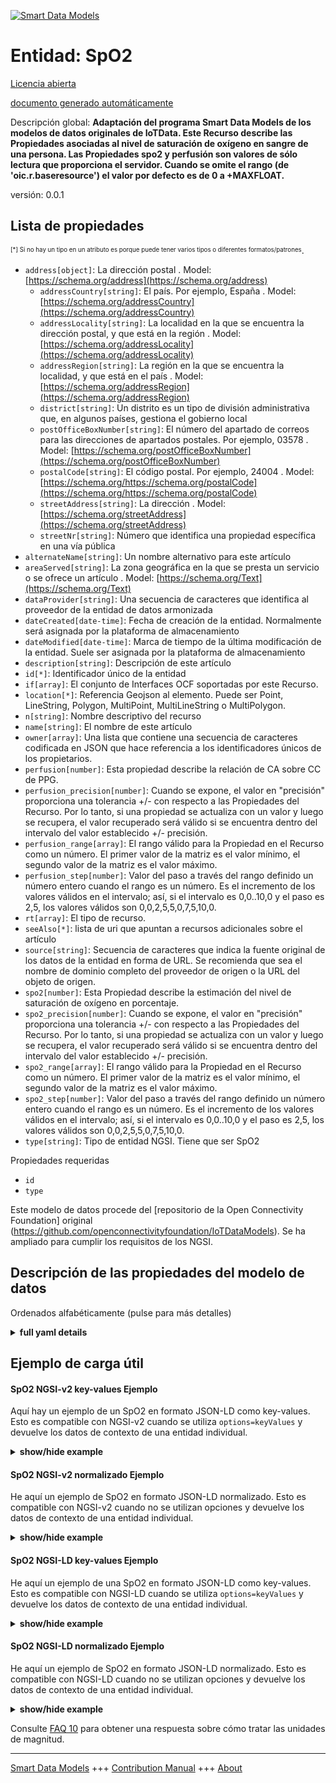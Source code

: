 <!-- 10-Header -->  
[![Smart Data Models](https://smartdatamodels.org/wp-content/uploads/2022/01/SmartDataModels_logo.png "Logo")](https://smartdatamodels.org)  
Entidad: SpO2  
=============<!-- /10-Header -->  
<!-- 15-License -->  
[Licencia abierta](https://github.com/smart-data-models//dataModel.OCF/blob/master/SpO2/LICENSE.md)  
[documento generado automáticamente](https://docs.google.com/presentation/d/e/2PACX-1vTs-Ng5dIAwkg91oTTUdt8ua7woBXhPnwavZ0FxgR8BsAI_Ek3C5q97Nd94HS8KhP-r_quD4H0fgyt3/pub?start=false&loop=false&delayms=3000#slide=id.gb715ace035_0_60)  
<!-- /15-License -->  
<!-- 20-Description -->  
Descripción global: **Adaptación del programa Smart Data Models de los modelos de datos originales de IoTData. Este Recurso describe las Propiedades asociadas al nivel de saturación de oxígeno en sangre de una persona.  Las Propiedades spo2 y perfusión son valores de sólo lectura que proporciona el servidor.  Cuando se omite el rango (de 'oic.r.baseresource') el valor por defecto es de 0 a +MAXFLOAT.**  
versión: 0.0.1  
<!-- /20-Description -->  
<!-- 30-PropertiesList -->  

## Lista de propiedades  

<sup><sub>[*] Si no hay un tipo en un atributo es porque puede tener varios tipos o diferentes formatos/patrones</sub></sup>.  
- `address[object]`: La dirección postal  . Model: [https://schema.org/address](https://schema.org/address)	- `addressCountry[string]`: El país. Por ejemplo, España  . Model: [https://schema.org/addressCountry](https://schema.org/addressCountry)  
	- `addressLocality[string]`: La localidad en la que se encuentra la dirección postal, y que está en la región  . Model: [https://schema.org/addressLocality](https://schema.org/addressLocality)  
	- `addressRegion[string]`: La región en la que se encuentra la localidad, y que está en el país  . Model: [https://schema.org/addressRegion](https://schema.org/addressRegion)  
	- `district[string]`: Un distrito es un tipo de división administrativa que, en algunos países, gestiona el gobierno local    
	- `postOfficeBoxNumber[string]`: El número del apartado de correos para las direcciones de apartados postales. Por ejemplo, 03578  . Model: [https://schema.org/postOfficeBoxNumber](https://schema.org/postOfficeBoxNumber)  
	- `postalCode[string]`: El código postal. Por ejemplo, 24004  . Model: [https://schema.org/https://schema.org/postalCode](https://schema.org/https://schema.org/postalCode)  
	- `streetAddress[string]`: La dirección  . Model: [https://schema.org/streetAddress](https://schema.org/streetAddress)  
	- `streetNr[string]`: Número que identifica una propiedad específica en una vía pública    
- `alternateName[string]`: Un nombre alternativo para este artículo  - `areaServed[string]`: La zona geográfica en la que se presta un servicio o se ofrece un artículo  . Model: [https://schema.org/Text](https://schema.org/Text)- `dataProvider[string]`: Una secuencia de caracteres que identifica al proveedor de la entidad de datos armonizada  - `dateCreated[date-time]`: Fecha de creación de la entidad. Normalmente será asignada por la plataforma de almacenamiento  - `dateModified[date-time]`: Marca de tiempo de la última modificación de la entidad. Suele ser asignada por la plataforma de almacenamiento  - `description[string]`: Descripción de este artículo  - `id[*]`: Identificador único de la entidad  - `if[array]`: El conjunto de Interfaces OCF soportadas por este Recurso.  - `location[*]`: Referencia Geojson al elemento. Puede ser Point, LineString, Polygon, MultiPoint, MultiLineString o MultiPolygon.  - `n[string]`: Nombre descriptivo del recurso  - `name[string]`: El nombre de este artículo  - `owner[array]`: Una lista que contiene una secuencia de caracteres codificada en JSON que hace referencia a los identificadores únicos de los propietarios.  - `perfusion[number]`: Esta propiedad describe la relación de CA sobre CC de PPG.  - `perfusion_precision[number]`: Cuando se expone, el valor en "precisión" proporciona una tolerancia +/- con respecto a las Propiedades del Recurso. Por lo tanto, si una propiedad se actualiza con un valor y luego se recupera, el valor recuperado será válido si se encuentra dentro del intervalo del valor establecido +/- precisión.  - `perfusion_range[array]`: El rango válido para la Propiedad en el Recurso como un número. El primer valor de la matriz es el valor mínimo, el segundo valor de la matriz es el valor máximo.  - `perfusion_step[number]`: Valor del paso a través del rango definido un número entero cuando el rango es un número.  Es el incremento de los valores válidos en el intervalo; así, si el intervalo es 0,0..10,0 y el paso es 2,5, los valores válidos son 0,0,2,5,5,0,7,5,10,0.  - `rt[array]`: El tipo de recurso.  - `seeAlso[*]`: lista de uri que apuntan a recursos adicionales sobre el artículo  - `source[string]`: Secuencia de caracteres que indica la fuente original de los datos de la entidad en forma de URL. Se recomienda que sea el nombre de dominio completo del proveedor de origen o la URL del objeto de origen.  - `spo2[number]`: Esta Propiedad describe la estimación del nivel de saturación de oxígeno en porcentaje.  - `spo2_precision[number]`: Cuando se expone, el valor en "precisión" proporciona una tolerancia +/- con respecto a las Propiedades del Recurso. Por lo tanto, si una propiedad se actualiza con un valor y luego se recupera, el valor recuperado será válido si se encuentra dentro del intervalo del valor establecido +/- precisión.  - `spo2_range[array]`: El rango válido para la Propiedad en el Recurso como un número. El primer valor de la matriz es el valor mínimo, el segundo valor de la matriz es el valor máximo.  - `spo2_step[number]`: Valor del paso a través del rango definido un número entero cuando el rango es un número.  Es el incremento de los valores válidos en el intervalo; así, si el intervalo es 0,0..10,0 y el paso es 2,5, los valores válidos son 0,0,2,5,5,0,7,5,10,0.  - `type[string]`: Tipo de entidad NGSI. Tiene que ser SpO2  <!-- /30-PropertiesList -->  
<!-- 35-RequiredProperties -->  
Propiedades requeridas  
- `id`  - `type`  <!-- /35-RequiredProperties -->  
<!-- 40-RequiredProperties -->  
Este modelo de datos procede del [repositorio de la Open Connectivity Foundation] original (https://github.com/openconnectivityfoundation/IoTDataModels). Se ha ampliado para cumplir los requisitos de los NGSI.  
<!-- /40-RequiredProperties -->  
<!-- 50-DataModelHeader -->  
## Descripción de las propiedades del modelo de datos  
Ordenados alfabéticamente (pulse para más detalles)  
<!-- /50-DataModelHeader -->  
<!-- 60-ModelYaml -->  
<details><summary><strong>full yaml details</strong></summary>    
```yaml  
SpO2:    
  description: Smart Data Models Program adaptation of the original IoTData data Models. This Resource describes the Properties associated with a person's blood oxygen saturation level.  The spo2 and perfusion Properties are read-only value that is provided by the server.  When range (from 'oic.r.baseresource') is omitted the default is 0 to +MAXFLOAT.    
  properties:    
    address:    
      description: The mailing address    
      properties:    
        addressCountry:    
          description: 'The country. For example, Spain'    
          type: string    
          x-ngsi:    
            model: https://schema.org/addressCountry    
            type: Property    
        addressLocality:    
          description: 'The locality in which the street address is, and which is in the region'    
          type: string    
          x-ngsi:    
            model: https://schema.org/addressLocality    
            type: Property    
        addressRegion:    
          description: 'The region in which the locality is, and which is in the country'    
          type: string    
          x-ngsi:    
            model: https://schema.org/addressRegion    
            type: Property    
        district:    
          description: 'A district is a type of administrative division that, in some countries, is managed by the local government'    
          type: string    
          x-ngsi:    
            type: Property    
        postOfficeBoxNumber:    
          description: 'The post office box number for PO box addresses. For example, 03578'    
          type: string    
          x-ngsi:    
            model: https://schema.org/postOfficeBoxNumber    
            type: Property    
        postalCode:    
          description: 'The postal code. For example, 24004'    
          type: string    
          x-ngsi:    
            model: https://schema.org/https://schema.org/postalCode    
            type: Property    
        streetAddress:    
          description: The street address    
          type: string    
          x-ngsi:    
            model: https://schema.org/streetAddress    
            type: Property    
        streetNr:    
          description: Number identifying a specific property on a public street    
          type: string    
          x-ngsi:    
            type: Property    
      type: object    
      x-ngsi:    
        model: https://schema.org/address    
        type: Property    
    alternateName:    
      description: An alternative name for this item    
      type: string    
      x-ngsi:    
        type: Property    
    areaServed:    
      description: The geographic area where a service or offered item is provided    
      type: string    
      x-ngsi:    
        model: https://schema.org/Text    
        type: Property    
    dataProvider:    
      description: A sequence of characters identifying the provider of the harmonised data entity    
      type: string    
      x-ngsi:    
        type: Property    
    dateCreated:    
      description: Entity creation timestamp. This will usually be allocated by the storage platform    
      format: date-time    
      type: string    
      x-ngsi:    
        type: Property    
    dateModified:    
      description: Timestamp of the last modification of the entity. This will usually be allocated by the storage platform    
      format: date-time    
      type: string    
      x-ngsi:    
        type: Property    
    description:    
      description: A description of this item    
      type: string    
      x-ngsi:    
        type: Property    
    id:    
      anyOf:    
        - description: Identifier format of any NGSI entity    
          maxLength: 256    
          minLength: 1    
          pattern: ^[\w\-\.\{\}\$\+\*\[\]`|~^@!,:\\]+$    
          type: string    
          x-ngsi:    
            type: Property    
        - description: Identifier format of any NGSI entity    
          format: uri    
          type: string    
          x-ngsi:    
            type: Property    
      description: Unique identifier of the entity    
      x-ngsi:    
        type: Property    
    if:    
      description: The OCF Interface set supported by this Resource.    
      items:    
        enum:    
          - oic.if.s    
          - oic.if.baseline    
        type: string    
      minItems: 1    
      readOnly: true    
      type: array    
      uniqueItems: true    
      x-ngsi:    
        type: Property    
    location:    
      description: 'Geojson reference to the item. It can be Point, LineString, Polygon, MultiPoint, MultiLineString or MultiPolygon'    
      oneOf:    
        - description: Geojson reference to the item. Point    
          properties:    
            bbox:    
              items:    
                type: number    
              minItems: 4    
              type: array    
            coordinates:    
              items:    
                type: number    
              minItems: 2    
              type: array    
            type:    
              enum:    
                - Point    
              type: string    
          required:    
            - type    
            - coordinates    
          title: GeoJSON Point    
          type: object    
          x-ngsi:    
            type: GeoProperty    
        - description: Geojson reference to the item. LineString    
          properties:    
            bbox:    
              items:    
                type: number    
              minItems: 4    
              type: array    
            coordinates:    
              items:    
                items:    
                  type: number    
                minItems: 2    
                type: array    
              minItems: 2    
              type: array    
            type:    
              enum:    
                - LineString    
              type: string    
          required:    
            - type    
            - coordinates    
          title: GeoJSON LineString    
          type: object    
          x-ngsi:    
            type: GeoProperty    
        - description: Geojson reference to the item. Polygon    
          properties:    
            bbox:    
              items:    
                type: number    
              minItems: 4    
              type: array    
            coordinates:    
              items:    
                items:    
                  items:    
                    type: number    
                  minItems: 2    
                  type: array    
                minItems: 4    
                type: array    
              type: array    
            type:    
              enum:    
                - Polygon    
              type: string    
          required:    
            - type    
            - coordinates    
          title: GeoJSON Polygon    
          type: object    
          x-ngsi:    
            type: GeoProperty    
        - description: Geojson reference to the item. MultiPoint    
          properties:    
            bbox:    
              items:    
                type: number    
              minItems: 4    
              type: array    
            coordinates:    
              items:    
                items:    
                  type: number    
                minItems: 2    
                type: array    
              type: array    
            type:    
              enum:    
                - MultiPoint    
              type: string    
          required:    
            - type    
            - coordinates    
          title: GeoJSON MultiPoint    
          type: object    
          x-ngsi:    
            type: GeoProperty    
        - description: Geojson reference to the item. MultiLineString    
          properties:    
            bbox:    
              items:    
                type: number    
              minItems: 4    
              type: array    
            coordinates:    
              items:    
                items:    
                  items:    
                    type: number    
                  minItems: 2    
                  type: array    
                minItems: 2    
                type: array    
              type: array    
            type:    
              enum:    
                - MultiLineString    
              type: string    
          required:    
            - type    
            - coordinates    
          title: GeoJSON MultiLineString    
          type: object    
          x-ngsi:    
            type: GeoProperty    
        - description: Geojson reference to the item. MultiLineString    
          properties:    
            bbox:    
              items:    
                type: number    
              minItems: 4    
              type: array    
            coordinates:    
              items:    
                items:    
                  items:    
                    items:    
                      type: number    
                    minItems: 2    
                    type: array    
                  minItems: 4    
                  type: array    
                type: array    
              type: array    
            type:    
              enum:    
                - MultiPolygon    
              type: string    
          required:    
            - type    
            - coordinates    
          title: GeoJSON MultiPolygon    
          type: object    
          x-ngsi:    
            type: GeoProperty    
      x-ngsi:    
        type: GeoProperty    
    n:    
      description: Friendly name of the Resource    
      maxLength: 64    
      readOnly: true    
      type: string    
      x-ngsi:    
        type: Property    
    name:    
      description: The name of this item    
      type: string    
      x-ngsi:    
        type: Property    
    owner:    
      description: A List containing a JSON encoded sequence of characters referencing the unique Ids of the owner(s)    
      items:    
        anyOf:    
          - description: Identifier format of any NGSI entity    
            maxLength: 256    
            minLength: 1    
            pattern: ^[\w\-\.\{\}\$\+\*\[\]`|~^@!,:\\]+$    
            type: string    
            x-ngsi:    
              type: Property    
          - description: Identifier format of any NGSI entity    
            format: uri    
            type: string    
            x-ngsi:    
              type: Property    
        description: Unique identifier of the entity    
        x-ngsi:    
          type: Property    
      type: array    
      x-ngsi:    
        type: Property    
    perfusion:    
      description: This Property describes the ratio of AC over DC of PPG.    
      minimum: 0.0    
      readOnly: true    
      type: number    
      x-ngsi:    
        type: Property    
    perfusion_precision:    
      description: 'When exposed the value in ''precision'' provides a +/- tolerance against the Properties in the Resource. Thus if a Property is UPDATED to a value and that Property then RETRIEVED, the RETRIEVED value is valid if in the range of the set value +/- precision'    
      readOnly: true    
      type: number    
      x-ngsi:    
        type: Property    
    perfusion_range:    
      description: 'The valid range for the Property in the Resource as a number. The first value in the array is the minimum value, the second value in the array is the maximum value.'    
      items:    
        type: number    
      maxItems: 2    
      minItems: 2    
      readOnly: true    
      type: array    
      x-ngsi:    
        type: Property    
    perfusion_step:    
      description: 'Step value across the defined range an integer when the range is a number.  This is the increment for valid values across the range; so if range is 0.0..10.0 and step is 2.5 then valid values are 0.0,2.5,5.0,7.5,10.0.'    
      readOnly: true    
      type: number    
      x-ngsi:    
        type: Property    
    rt:    
      description: The Resource Type.    
      items:    
        enum:    
          - oic.r.spo2    
        type: string    
      minItems: 1    
      readOnly: true    
      type: array    
      uniqueItems: true    
      x-ngsi:    
        type: Property    
    seeAlso:    
      description: list of uri pointing to additional resources about the item    
      oneOf:    
        - items:    
            format: uri    
            type: string    
          minItems: 1    
          type: array    
        - format: uri    
          type: string    
      x-ngsi:    
        type: Property    
    source:    
      description: 'A sequence of characters giving the original source of the entity data as a URL. Recommended to be the fully qualified domain name of the source provider, or the URL to the source object'    
      type: string    
      x-ngsi:    
        type: Property    
    spo2:    
      description: This Property describes the estimation of the oxygen saturation level in percentage.    
      maximum: 100.0    
      minimum: 0.0    
      readOnly: true    
      type: number    
      x-ngsi:    
        type: Property    
    spo2_precision:    
      description: 'When exposed the value in ''precision'' provides a +/- tolerance against the Properties in the Resource. Thus if a Property is UPDATED to a value and that Property then RETRIEVED, the RETRIEVED value is valid if in the range of the set value +/- precision'    
      readOnly: true    
      type: number    
      x-ngsi:    
        type: Property    
    spo2_range:    
      description: 'The valid range for the Property in the Resource as a number. The first value in the array is the minimum value, the second value in the array is the maximum value.'    
      items:    
        type: number    
      maxItems: 2    
      minItems: 2    
      readOnly: true    
      type: array    
      x-ngsi:    
        type: Property    
    spo2_step:    
      description: 'Step value across the defined range an integer when the range is a number.  This is the increment for valid values across the range; so if range is 0.0..10.0 and step is 2.5 then valid values are 0.0,2.5,5.0,7.5,10.0.'    
      readOnly: true    
      type: number    
      x-ngsi:    
        type: Property    
    type:    
      description: NGSI entity type. It has to be SpO2    
      enum:    
        - SpO2    
      type: string    
      x-ngsi:    
        type: Property    
  required:    
    - id    
    - type    
  type: object    
  x-derived-from: https://github.com/OpenInterConnect/IoTDataModels/blob/master/SpO2ResURI.swagger.json    
  x-disclaimer: 'Redistribution and use in source and binary forms, with or without modification, are permitted  provided that the license conditions are met. Copyleft (c) 2022 Contributors to Smart Data Models Program'    
  x-license-url: https://github.com/smart-data-models/dataModel.OCF/blob/master/SpO2/LICENSE.md    
  x-model-schema: https://smart-data-models.github.io/dataModel.IoTDataModels/SpO2/schema.json    
  x-model-tags: OCF    
  x-version: 0.0.1    
```  
</details>    
<!-- /60-ModelYaml -->  
<!-- 70-MiddleNotes -->  
<!-- /70-MiddleNotes -->  
<!-- 80-Examples -->  
## Ejemplo de carga útil  
#### SpO2 NGSI-v2 key-values Ejemplo  
Aquí hay un ejemplo de un SpO2 en formato JSON-LD como key-values. Esto es compatible con NGSI-v2 cuando se utiliza `options=keyValues` y devuelve los datos de contexto de una entidad individual.  
<details><summary><strong>show/hide example</strong></summary>    
```json  
{  
    "id": "urn:ngsi-ld:SpO2:id:ZKYV:83346917",  
    "dateCreated": "1984-01-01T13:11:29Z",  
    "dateModified": "2010-07-22T14:24:24Z",  
    "source": "Its play American determine say. Stop security so machine seek value lead. Suffer anything late such.",  
    "name": "Physical number home radio. Executive wear impact. Tough they floor shake sea.",  
    "alternateName": "Computer never different cup test wind body deal. Son four site professional. Bit night ever.",  
    "description": "Energy yard close stock describe us. Hear it maybe return tell side better. Mrs begin our seek either impact.",  
    "dataProvider": "Toward different assume voice soon role field. Sing term herself police around sing floor. Also behavior treat quality simple",  
    "owner": [  
        "urn:ngsi-ld:SpO2:items:QUMD:74880931",  
        "urn:ngsi-ld:SpO2:items:HUFM:32764913"  
    ],  
    "seeAlso": [  
        "urn:ngsi-ld:SpO2:items:DFZI:02093368"  
    ],  
    "location": {  
        "type": "Point",  
        "coordinates": [  
            12.572857,  
            164.962958  
        ]  
    },  
    "address": {  
        "streetAddress": "Stock senior section even. Ahead Congress throughout sport could. Throughout pay will bu",  
        "addressLocality": "Relate whole note maybe study. Become according page summer often smile. Member community feel.",  
        "addressRegion": "Probably top major. Various new thing carry trouble interesting painting.",  
        "addressCountry": "Happy song explain program us include throw. Live tough nor range design such break.",  
        "postalCode": "Thank plan fly keep the",  
        "postOfficeBoxNumber": "Various value organization son suddenly candidate. Star rest head position second decade time.",  
        "streetNr": "Certain Mrs free develop know once citizen white. Toward all heart close information stand.",  
        "district": "Together whet"  
    },  
    "areaServed": "Education something just final. Issue too any cut pay. Seven indeed memory since.",  
    "spo2": 52.3,  
    "perfusion": 332.7,  
    "rt": [  
        "oic.r.spo2"  
    ],  
    "n": "Industry alone bed various. Tend bar table always put wheth",  
    "if": [  
        "oic.if.s"  
    ],  
    "spo2_range": [  
        766.0,  
        412.2  
    ],  
    "perfusion_range": [  
        918.2,  
        174.9  
    ],  
    "spo2_step": 223.6,  
    "perfusion_step": 323.8,  
    "spo2_precision": 250.7,  
    "perfusion_precision": 23.1,  
    "type": "SpO2"  
}  
```  
</details>  
#### SpO2 NGSI-v2 normalizado Ejemplo  
He aquí un ejemplo de SpO2 en formato JSON-LD normalizado. Esto es compatible con NGSI-v2 cuando no se utilizan opciones y devuelve los datos de contexto de una entidad individual.  
<details><summary><strong>show/hide example</strong></summary>    
```json  
{  
    "id": "urn:ngsi-ld:SpO2:id:ZKYV:83346917",  
    "dateCreated": {  
        "type": "DateTime",  
        "value": "1984-01-01T13:11:29Z"  
    },  
    "dateModified": {  
        "type": "DateTime",  
        "value": "2010-07-22T14:24:24Z"  
    },  
    "source": {  
        "type": "Text",  
        "value": "Its play American determine say. Stop security so machine seek value lead. Suffer anything late such."  
    },  
    "name": {  
        "type": "Text",  
        "value": "Physical number home radio. Executive wear impact. Tough they floor shake sea."  
    },  
    "alternateName": {  
        "type": "Text",  
        "value": "Computer never different cup test wind body deal. Son four site professional. Bit night ever."  
    },  
    "description": {  
        "type": "Text",  
        "value": "Energy yard close stock describe us. Hear it maybe return tell side better. Mrs begin our seek either impact."  
    },  
    "dataProvider": {  
        "type": "Text",  
        "value": "Toward different assume voice soon role field. Sing term herself police around sing floor. Also behavior treat quality simple"  
    },  
    "owner": {  
        "type": "StructuredValue",  
        "value": [  
            "urn:ngsi-ld:SpO2:items:QUMD:74880931",  
            "urn:ngsi-ld:SpO2:items:HUFM:32764913"  
        ]  
    },  
    "seeAlso": {  
        "type": "StructuredValue",  
        "value": [  
            "urn:ngsi-ld:SpO2:items:DFZI:02093368"  
        ]  
    },  
    "location": {  
        "type": "geo:json",  
        "value": {  
            "type": "Point",  
            "coordinates": [  
                12.572857,  
                164.962958  
            ]  
        }  
    },  
    "address": {  
        "type": "StructuredValue",  
        "value": {  
            "streetAddress": "Stock senior section even. Ahead Congress throughout sport could. Throughout pay will bu",  
            "addressLocality": "Relate whole note maybe study. Become according page summer often smile. Member community feel.",  
            "addressRegion": "Probably top major. Various new thing carry trouble interesting painting.",  
            "addressCountry": "Happy song explain program us include throw. Live tough nor range design such break.",  
            "postalCode": "Thank plan fly keep the",  
            "postOfficeBoxNumber": "Various value organization son suddenly candidate. Star rest head position second decade time.",  
            "streetNr": "Certain Mrs free develop know once citizen white. Toward all heart close information stand.",  
            "district": "Together whet"  
        }  
    },  
    "areaServed": {  
        "type": "Text",  
        "value": "Education something just final. Issue too any cut pay. Seven indeed memory since."  
    },  
    "spo2": {  
        "type": "Number",  
        "value": 52.3  
    },  
    "perfusion": {  
        "type": "Number",  
        "value": 332.7  
    },  
    "rt": {  
        "type": "StructuredValue",  
        "value": [  
            "oic.r.spo2"  
        ]  
    },  
    "n": {  
        "type": "Text",  
        "value": "Industry alone bed various. Tend bar table always put wheth"  
    },  
    "if": {  
        "type": "StructuredValue",  
        "value": [  
            "oic.if.s"  
        ]  
    },  
    "spo2_range": {  
        "type": "StructuredValue",  
        "value": [  
            766.0,  
            412.2  
        ]  
    },  
    "perfusion_range": {  
        "type": "StructuredValue",  
        "value": [  
            918.2,  
            174.9  
        ]  
    },  
    "spo2_step": {  
        "type": "Number",  
        "value": 223.6  
    },  
    "perfusion_step": {  
        "type": "Number",  
        "value": 323.8  
    },  
    "spo2_precision": {  
        "type": "Number",  
        "value": 250.7  
    },  
    "perfusion_precision": {  
        "type": "Number",  
        "value": 23.1  
    },  
    "type": "SpO2"  
}  
```  
</details>  
#### SpO2 NGSI-LD key-values Ejemplo  
He aquí un ejemplo de una SpO2 en formato JSON-LD como key-values. Esto es compatible con NGSI-LD cuando se utiliza `options=keyValues` y devuelve los datos de contexto de una entidad individual.  
<details><summary><strong>show/hide example</strong></summary>    
```json  
{  
    "id": "urn:ngsi-ld:SpO2:id:ZKYV:83346917",  
    "dateCreated": "1984-01-01T13:11:29Z",  
    "dateModified": "2010-07-22T14:24:24Z",  
    "source": "Its play American determine say. Stop security so machine seek value lead. Suffer anything late such.",  
    "name": "Physical number home radio. Executive wear impact. Tough they floor shake sea.",  
    "alternateName": "Computer never different cup test wind body deal. Son four site professional. Bit night ever.",  
    "description": "Energy yard close stock describe us. Hear it maybe return tell side better. Mrs begin our seek either impact.",  
    "dataProvider": "Toward different assume voice soon role field. Sing term herself police around sing floor. Also behavior treat quality simple",  
    "owner": [  
        "urn:ngsi-ld:SpO2:items:QUMD:74880931",  
        "urn:ngsi-ld:SpO2:items:HUFM:32764913"  
    ],  
    "seeAlso": [  
        "urn:ngsi-ld:SpO2:items:DFZI:02093368"  
    ],  
    "location": {  
        "type": "Point",  
        "coordinates": [  
            12.572857,  
            164.962958  
        ]  
    },  
    "address": {  
        "streetAddress": "Stock senior section even. Ahead Congress throughout sport could. Throughout pay will bu",  
        "addressLocality": "Relate whole note maybe study. Become according page summer often smile. Member community feel.",  
        "addressRegion": "Probably top major. Various new thing carry trouble interesting painting.",  
        "addressCountry": "Happy song explain program us include throw. Live tough nor range design such break.",  
        "postalCode": "Thank plan fly keep the",  
        "postOfficeBoxNumber": "Various value organization son suddenly candidate. Star rest head position second decade time.",  
        "streetNr": "Certain Mrs free develop know once citizen white. Toward all heart close information stand.",  
        "district": "Together whet"  
    },  
    "areaServed": "Education something just final. Issue too any cut pay. Seven indeed memory since.",  
    "spo2": 52.3,  
    "perfusion": 332.7,  
    "rt": [  
        "oic.r.spo2"  
    ],  
    "n": "Industry alone bed various. Tend bar table always put wheth",  
    "if": [  
        "oic.if.s"  
    ],  
    "spo2_range": [  
        766.0,  
        412.2  
    ],  
    "perfusion_range": [  
        918.2,  
        174.9  
    ],  
    "spo2_step": 223.6,  
    "perfusion_step": 323.8,  
    "spo2_precision": 250.7,  
    "perfusion_precision": 23.1,  
    "type": "SpO2",  
    "@context": [  
        "https://smartdatamodels.org/context.jsonld"  
    ]  
}  
```  
</details>  
#### SpO2 NGSI-LD normalizado Ejemplo  
He aquí un ejemplo de SpO2 en formato JSON-LD normalizado. Esto es compatible con NGSI-LD cuando no se utilizan opciones y devuelve los datos de contexto de una entidad individual.  
<details><summary><strong>show/hide example</strong></summary>    
```json  
{  
    "id": "urn:ngsi-ld:SpO2:id:ZKYV:83346917",  
    "dateCreated": {  
        "type": "Property",  
        "value": {  
            "@type": "DateTime",  
            "@value": "1984-01-01T13:11:29Z"  
        }  
    },  
    "dateModified": {  
        "type": "Property",  
        "value": {  
            "@type": "DateTime",  
            "@value": "2010-07-22T14:24:24Z"  
        }  
    },  
    "source": {  
        "type": "Property",  
        "value": "Its play American determine say. Stop security so machine seek value lead. Suffer anything late such."  
    },  
    "name": {  
        "type": "Property",  
        "value": "Physical number home radio. Executive wear impact. Tough they floor shake sea."  
    },  
    "alternateName": {  
        "type": "Property",  
        "value": "Computer never different cup test wind body deal. Son four site professional. Bit night ever."  
    },  
    "description": {  
        "type": "Property",  
        "value": "Energy yard close stock describe us. Hear it maybe return tell side better. Mrs begin our seek either impact."  
    },  
    "dataProvider": {  
        "type": "Property",  
        "value": "Toward different assume voice soon role field. Sing term herself police around sing floor. Also behavior treat quality simple"  
    },  
    "owner": {  
        "type": "Property",  
        "value": [  
            "urn:ngsi-ld:SpO2:items:QUMD:74880931",  
            "urn:ngsi-ld:SpO2:items:HUFM:32764913"  
        ]  
    },  
    "seeAlso": {  
        "type": "Property",  
        "value": [  
            "urn:ngsi-ld:SpO2:items:DFZI:02093368"  
        ]  
    },  
    "location": {  
        "type": "GeoProperty",  
        "value": {  
            "type": "Point",  
            "coordinates": [  
                12.572857,  
                164.962958  
            ]  
        }  
    },  
    "address": {  
        "type": "Property",  
        "value": {  
            "streetAddress": "Stock senior section even. Ahead Congress throughout sport could. Throughout pay will bu",  
            "addressLocality": "Relate whole note maybe study. Become according page summer often smile. Member community feel.",  
            "addressRegion": "Probably top major. Various new thing carry trouble interesting painting.",  
            "addressCountry": "Happy song explain program us include throw. Live tough nor range design such break.",  
            "postalCode": "Thank plan fly keep the",  
            "postOfficeBoxNumber": "Various value organization son suddenly candidate. Star rest head position second decade time.",  
            "streetNr": "Certain Mrs free develop know once citizen white. Toward all heart close information stand.",  
            "district": "Together whet"  
        }  
    },  
    "areaServed": {  
        "type": "Property",  
        "value": "Education something just final. Issue too any cut pay. Seven indeed memory since."  
    },  
    "spo2": {  
        "type": "Property",  
        "value": 52.3  
    },  
    "perfusion": {  
        "type": "Property",  
        "value": 332.7  
    },  
    "rt": {  
        "type": "Property",  
        "value": [  
            "oic.r.spo2"  
        ]  
    },  
    "n": {  
        "type": "Property",  
        "value": "Industry alone bed various. Tend bar table always put wheth"  
    },  
    "if": {  
        "type": "Property",  
        "value": [  
            "oic.if.s"  
        ]  
    },  
    "spo2_range": {  
        "type": "Property",  
        "value": [  
            766.0,  
            412.2  
        ]  
    },  
    "perfusion_range": {  
        "type": "Property",  
        "value": [  
            918.2,  
            174.9  
        ]  
    },  
    "spo2_step": {  
        "type": "Property",  
        "value": 223.6  
    },  
    "perfusion_step": {  
        "type": "Property",  
        "value": 323.8  
    },  
    "spo2_precision": {  
        "type": "Property",  
        "value": 250.7  
    },  
    "perfusion_precision": {  
        "type": "Property",  
        "value": 23.1  
    },  
    "type": "SpO2",  
    "@context": [  
        "https://smartdatamodels.org/context.jsonld"  
    ]  
}  
```  
</details><!-- /80-Examples -->  
<!-- 90-FooterNotes -->  
<!-- /90-FooterNotes -->  
<!-- 95-Units -->  
Consulte [FAQ 10](https://smartdatamodels.org/index.php/faqs/) para obtener una respuesta sobre cómo tratar las unidades de magnitud.  
<!-- /95-Units -->  
<!-- 97-LastFooter -->  
---  
[Smart Data Models](https://smartdatamodels.org) +++ [Contribution Manual](https://bit.ly/contribution_manual) +++ [About](https://bit.ly/Introduction_SDM)<!-- /97-LastFooter -->  
